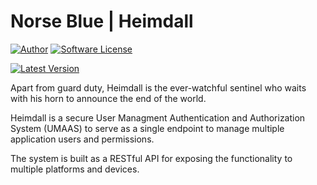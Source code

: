 # Norse Blue | Heimdall

[![Author][ico-norseblue]]([lnk-norseblue]])
[![Software License][ico-license]]([lnk-license])

[![Latest Version][ico-latest]]([lnk-heimdall])

Apart from guard duty, Heimdall is the ever-watchful sentinel who waits with his horn to announce the end of the world.

Heimdall is a secure User Managment Authentication and Authorization System (UMAAS) to serve as a single endpoint to manage multiple application users and permissions.

The system is built as a RESTful API for exposing the functionality to multiple platforms and devices.

[lnk-norseblue]: https://norse.blue
[ico-norseblue]: https://img.shields.io/badge/author-Norse%20Blue-blue.svg?style=flat-square
[ico-license]: https://img.shields.io/badge/license-Proprietary-yellow.svg?style=flat-square
[lnk-license]: LICENSE.md
[ico-latest]: https://img.shields.io/badge/latest-v0.1--alpha-green.svg?style=flat-square
[lnk-heimdall]: https://norse.blue/products/heimdall


